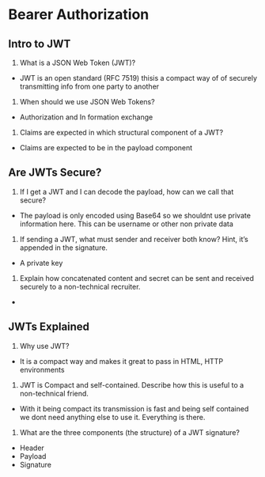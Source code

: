 # Bearer Authorization

## Intro to JWT

1. What is a JSON Web Token (JWT)?

- JWT is an open standard (RFC 7519) thisis a compact way of of securely transmitting info from one party to another

1. When should we use JSON Web Tokens?

- Authorization and In formation exchange

1. Claims are expected in which structural component of a JWT?

- Claims are expected to be in the payload component

## Are JWTs Secure?

1. If I get a JWT and I can decode the payload, how can we call that secure?

- The payload is only encoded using Base64 so we shouldnt use private information here. This can be username or other non private data

1. If sending a JWT, what must sender and receiver both know? Hint, it’s appended in the signature.

- A private key

1. Explain how concatenated content and secret can be sent and received securely to a non-technical recruiter.

-

## JWTs Explained

1. Why use JWT?

- It is a compact way and makes it great to pass in HTML, HTTP environments

1. JWT is Compact and self-contained. Describe how this is useful to a non-technical friend.

- With it being compact its transmission is fast and being self contained we dont need anything else to use it. Everything is there.

1. What are the three components (the structure) of a JWT signature?

- Header
- Payload
- Signature
